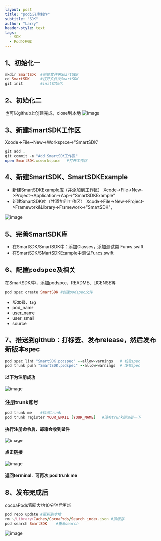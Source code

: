 ```yaml
---
layout: post
title: "pod公开库制作"
subtitle: "SDK"
author: "Larry"
header-style: text
tags:
  - SDK
  - Pod公开库
---
```


## 1、初始化一
```ruby
mkdir SmartSDK  #创建文件夹SmartSDK
cd SmartSDK     #打开文件夹SmartSDK
git init        #init初始化
```

## 2、初始化二
也可以github上创建完成，clone到本地
![image](https://wuxuange.com/images/github_create_SmartSDK.jpg)

## 3、新建SmartSDK工作区
Xcode->File->New->Workspace->"SmartSDK"

```ruby
git add .
git commit -m "Add SmartSDK工作区"
open SmartSDK.xcworkspace   #打开工作区
```

## 4、新建SmartSDK、SmartSDKExample
- 新建SmartSDKExample库（并添加到工作区）
Xcode->File->New->Project->Application->App->"SmartSDKExample"
- 新建SmartSDK库（并添加到工作区）
Xcode->File->New->Project->Framework&Library->Framework->"SmartSDK"，

![image](https://wuxuange.com/images/xcode_addto_workspace.jpg)

## 5、完善SmartSDK库
- 在SmartSDK/SmartSDK中：添加Classes，添加测试类 Funcs.swift
- 在SmartSDK/SMartSDKExample中测试Funcs.swift

## 6、配置podspec及相关
在SmartSDK/中，添加podspec、README、LICENSE等
```ruby
pod spec create SmartSDK #创建podspec文件
```
- 版本号，tag
- pod_name
- user_name
- user_smail
- source

## 7、推送到github：打标签、发布release，然后发布新版本spec

```ruby
pod spec lint "SmartSDK.podspec" --allow-warnings   # 校验spec
pod trunk push "SmartSDK.podspec" --allow-warnings  # 发布spec
````
#### 以下为注册成功
![image](https://wuxuange.com/images/pod_push_success.jpg)

### 注册trunk账号

```ruby
pod trunk me    #检测trunk
pod trunk register YOUR_EMAIL [YOUR_NAME]   #没有trunk则注册一下    
````

#### 执行注册命令后，邮箱会收到邮件
![image](https://wuxuange.com/images/github_register_trunk1.jpg)
#### 点击链接
![image](https://wuxuange.com/images/github_register_trunk2.jpg)
#### 返回terminal，可再次 pod trunk me

## 8、发布完成后
cocoaPods官网大约10分钟后更新
```ruby
pod repo update #更新到本地
rm ~/Library/Caches/CocoaPods/Search_index.json #清缓存
pod search SmartSDK    #重新search
```
![image](https://wuxuange.com/images/pod_search_success.jpg)

